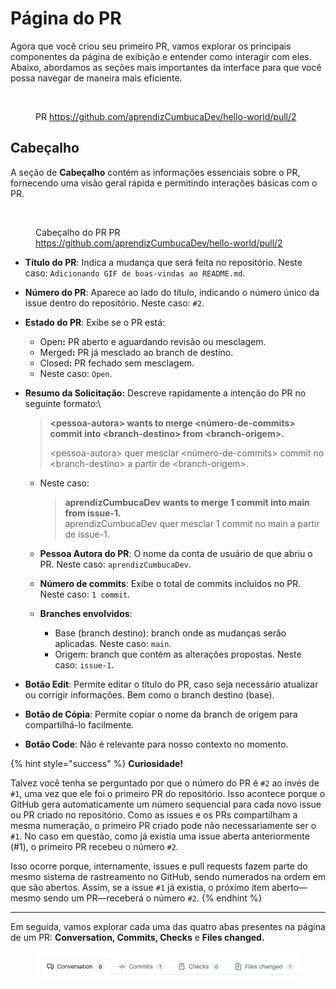 # Página do PR

Agora que você criou seu primeiro PR, vamos explorar os principais componentes da página de exibição e entender como interagir com eles. Abaixo, abordamos as seções mais importantes da interface para que você possa navegar de maneira mais eficiente.

<figure><img src="../../.gitbook/assets/86 PR recém criado.png" alt=""><figcaption><p>PR <a href="https://github.com/aprendizCumbucaDev/hello-world/pull/2">https://github.com/aprendizCumbucaDev/hello-world/pull/2</a></p></figcaption></figure>

## Cabeçalho

A seção de **Cabeçalho** contém as informações essenciais sobre o PR, fornecendo uma visão geral rápida e permitindo interações básicas com o PR.

<figure><img src="../../.gitbook/assets/88 Pg PR- cabeçalho.png" alt=""><figcaption><p>Cabeçalho do PR PR <a href="https://github.com/aprendizCumbucaDev/hello-world/pull/2">https://github.com/aprendizCumbucaDev/hello-world/pull/2</a></p></figcaption></figure>

* **Título do PR**: Indica a mudança que será feita no repositório. Neste caso: `Adicionando GIF de boas-vindas ao README.md`.
* **Número do PR**: Aparece ao lado do título, indicando o número único da issue dentro do repositório. Neste caso: `#2`.
* **Estado do PR**: Exibe se o PR está:
  * Ope&#x6E;**:** PR aberto e aguardando revisão ou mesclagem.
  * Merge&#x64;**:** PR já mesclado ao branch de destino.
  * Close&#x64;**:** PR fechado sem mesclagem.
  * Neste caso: `Open`.
*   **Resumo da Solicitação:** Descreve rapidamente a intenção do PR no seguinte formato:\


    > **\<pessoa-autora> wants to merge \<número-de-commits> commit into \<branch-destino> from \<branch-origem>.**
    >
    > \<pessoa-autora> quer mesclar \<número-de-commits> commit no \<branch-destino> a partir de \<branch-origem>.



    *   Neste caso:&#x20;

        > **aprendizCumbucaDev wants to merge 1 commit into main from issue-1.** \
        > aprendizCumbucaDev quer mesclar 1 commit no main a partir de issue-1.
    * **Pessoa Autora do PR**: O nome da conta de usuário de que abriu o PR. Neste caso: `aprendizCumbucaDev`.
    * **Número de commits**: Exibe o total de commits incluídos no PR. Neste caso: `1 commit`.&#x20;
    * **Branches envolvidos**:
      * Base (branch destino): branch onde as mudanças serão aplicadas. Neste caso: `main`.
      * Origem: branch que contém as alterações propostas. Neste caso: `issue-1`.
* **Botão Edit**: Permite editar o título do PR, caso seja necessário atualizar ou corrigir informações. Bem como o branch destino (base).
* **Botão de Cópia**: Permite copiar o nome da branch de origem para compartilhá-lo facilmente.
* **Botão Code**: Não é relevante para nosso contexto no momento.&#x20;

{% hint style="success" %}
**Curiosidade!**

Talvez você tenha se perguntado por que o número do PR é `#2` ao invés de `#1`, uma vez que ele foi o primeiro PR do repositório. Isso acontece porque o GitHub gera automaticamente um número sequencial para cada novo issue ou PR criado no repositório. Como as issues e os PRs compartilham a mesma numeração, o primeiro PR criado pode não necessariamente ser o `#1`. No caso em questão, como já existia uma issue aberta anteriormente (#1), o primeiro PR recebeu o número `#2`.

Isso ocorre porque, internamente, issues e pull requests fazem parte do mesmo sistema de rastreamento no GitHub, sendo numerados na ordem em que são abertos. Assim, se a issue `#1` já existia, o próximo item aberto—mesmo sendo um PR—receberá o número `#2`.
{% endhint %}

***

Em seguida, vamos explorar cada uma das quatro abas presentes na página de um PR: **Conversation, Commits, Checks** e **Files changed.**

<figure><img src="../../.gitbook/assets/89 Pg PR- abas.png" alt=""><figcaption></figcaption></figure>
